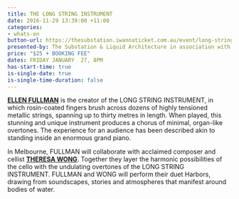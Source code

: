 ```yaml
---
title: THE LONG STRING INSTRUMENT
date: 2016-11-29 13:39:00 +11:00
categories:
- whats-on
button-url: https://thesubstation.iwannaticket.com.au/event/long-string-instrument-MTE5MjU
presented-by: The Substation & Liquid Architecture in association with Room40
price: "$25 + BOOKING FEE"
dates: FRIDAY JANUARY  27, 8PM
has-start-time: true
is-single-date: true
is-single-time-duration: false
---
```


[**ELLEN FULLMAN**](http://ellenfullman.com/] ) is the creator of the LONG STRING INSTRUMENT, in which rosin-coated fingers brush across dozens of highly tensioned metallic strings, spanning up to thirty metres in length. When played, this stunning and unique instrument produces a chorus of minimal, organ-like overtones. The experience for an audience has been described akin to standing inside an enormous grand piano.  

In Melbourne, FULLMAN will collaborate with acclaimed composer and cellist [**THERESA WONG**](http://www.theresawong.org/). Together they layer the harmonic possibilities of the cello with the undulating overtones of the LONG STRING INSTRUMENT. FULLMAN and WONG will perform their duet Harbors, drawing from soundscapes, stories and atmospheres that manifest around bodies of water.


